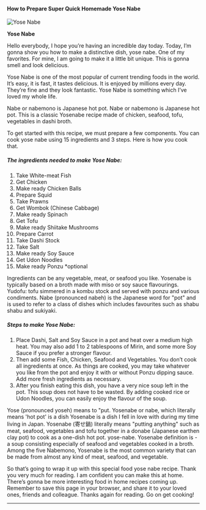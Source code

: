             

#### How to Prepare Super Quick Homemade Yose Nabe

![Yose Nabe](https://img-global.cpcdn.com/recipes/b666880d85ded39d/751x532cq70/yose-nabe-recipe-main-photo.jpg)

**Yose Nabe**

Hello everybody, I hope you’re having an incredible day today. Today, I’m gonna show you how to make a distinctive dish, yose nabe. One of my favorites. For mine, I am going to make it a little bit unique. This is gonna smell and look delicious.

Yose Nabe is one of the most popular of current trending foods in the world. It’s easy, it is fast, it tastes delicious. It is enjoyed by millions every day. They’re fine and they look fantastic. Yose Nabe is something which I’ve loved my whole life.

Nabe or nabemono is Japanese hot pot. Nabe or nabemono is Japanese hot pot. This is a classic Yosenabe recipe made of chicken, seafood, tofu, vegetables in dashi broth.

To get started with this recipe, we must prepare a few components. You can cook yose nabe using 15 ingredients and 3 steps. Here is how you cook that.

##### The ingredients needed to make Yose Nabe:

1.  Take White-meat Fish
2.  Get Chicken
3.  Make ready Chicken Balls
4.  Prepare Squid
5.  Take Prawns
6.  Get Wombok (Chinese Cabbage)
7.  Make ready Spinach
8.  Get Tofu
9.  Make ready Shiitake Mushrooms
10.  Prepare Carrot
11.  Take Dashi Stock
12.  Take Salt
13.  Make ready Soy Sauce
14.  Get Udon Noodles
15.  Make ready Ponzu \*optional

Ingredients can be any vegetable, meat, or seafood you like. Yosenabe is typically based on a broth made with miso or soy sauce flavourings. Yudofu: tofu simmered in a kombu stock and served with ponzu and various condiments. Nabe (pronounced nabeh) is the Japanese word for "pot" and is used to refer to a class of dishes which includes favourites such as shabu shabu and sukiyaki.

##### Steps to make Yose Nabe:

1.  Place Dashi, Salt and Soy Sauce in a pot and heat over a medium high heat. You may also add 1 to 2 tablespoons of Mirin, and some more Soy Sauce if you prefer a stronger flavour.
2.  Then add some Fish, Chicken, Seafood and Vegetables. You don’t cook all ingredients at once. As things are cooked, you may take whatever you like from the pot and enjoy it with or without Ponzu dipping sauce. Add more fresh ingredients as necessary.
3.  After you finish eating this dish, you have a very nice soup left in the pot. This soup does not have to be wasted. By adding cooked rice or Udon Noodles, you can easily enjoy the flavour of the soup.

Yose (pronounced yoseh) means to "put. Yosenabe or nabe, which literally means 'hot pot' is a dish Yosenabe is a dish I fell in love with during my time living in Japan. Yosenabe (寄せ鍋) literally means "putting anything" such as meat, seafood, vegetables and tofu together in a donabe (Japanese earthen clay pot) to cook as a one-dish hot pot. yose-nabe. Yosenabe definition is - a soup consisting especially of seafood and vegetables cooked in a broth. Among the five Nabemono, Yosenabe is the most common variety that can be made from almost any kind of meat, seafood, and vegetable.

So that’s going to wrap it up with this special food yose nabe recipe. Thank you very much for reading. I am confident you can make this at home. There’s gonna be more interesting food in home recipes coming up. Remember to save this page in your browser, and share it to your loved ones, friends and colleague. Thanks again for reading. Go on get cooking!

* * *